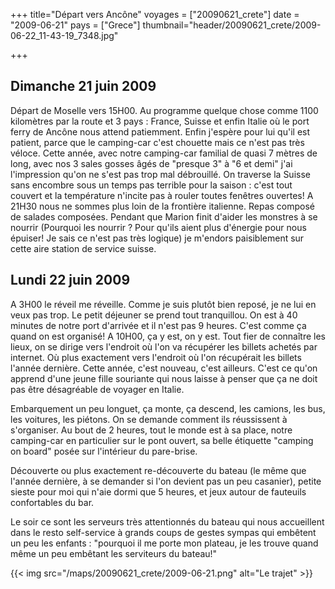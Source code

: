 +++
title="Départ vers Ancône"
voyages = ["20090621_crete"]
date = "2009-06-21"
pays = ["Grece"]
thumbnail="header/20090621_crete/2009-06-22_11-43-19_7348.jpg"

+++


## Dimanche 21 juin 2009

Départ de Moselle vers 15H00. Au programme quelque chose comme 1100 kilomètres par la route et 3 pays : France, Suisse et enfin Italie où le port ferry de Ancône nous attend patiemment. Enfin j'espère pour lui qu'il est patient, parce que le camping-car c'est chouette mais ce n'est pas très véloce.
Cette année, avec notre camping-car familial de quasi 7 mètres de long, avec nos 3 sales gosses âgés de "presque 3" à "6 et demi" j'ai l'impression qu'on ne s'est pas trop mal débrouillé. On traverse la Suisse sans encombre sous un temps pas terrible pour la saison : c'est tout couvert et la température n'incite pas à rouler toutes fenêtres ouvertes!
A 21H30 nous ne sommes plus loin de la frontière italienne. Repas composé de salades composées. Pendant que Marion finit d'aider les monstres à se nourrir (Pourquoi les nourrir ? Pour qu'ils aient plus d'énergie pour nous épuiser! Je sais ce n'est pas très logique) je m'endors paisiblement sur cette aire station de service suisse.

## Lundi 22 juin 2009

A 3H00 le réveil me réveille. Comme je suis plutôt bien reposé, je ne lui en veux pas trop.
Le  petit déjeuner se prend tout tranquillou. On est à 40 minutes de notre port d'arrivée et il n'est pas 9 heures. C'est comme ça quand on est organisé!
A 10H00, ça y est, on y est. Tout fier de connaître les lieux, on se dirige vers l'endroit où l'on va récupérer les billets achetés par internet. Où plus exactement  vers l'endroit où l'on récupérait les billets l'année dernière. Cette année, c'est nouveau, c'est ailleurs. C'est ce qu'on apprend d'une jeune fille souriante qui nous laisse à penser que ça ne doit pas être désagréable de voyager en Italie.

Embarquement un peu longuet, ça monte, ça descend, les camions, les bus, les voitures, les piétons. On se demande comment ils réussissent à s'organiser. Au bout de 2 heures, tout le monde est à sa place, notre camping-car en particulier sur le pont ouvert, sa belle étiquette "camping on board" posée sur l'intérieur du pare-brise.

Découverte ou plus exactement re-découverte du bateau (le même que l'année dernière, à se demander si l'on devient pas un peu casanier), petite sieste pour moi qui n'aie dormi que 5 heures, et jeux autour de fauteuils confortables du bar.

Le soir ce sont les serveurs très attentionnés du bateau qui nous accueillent dans le resto self-service   à grands coups de gestes sympas qui embêtent un peu les enfants : "pourquoi il me porte mon plateau, je les trouve quand même un peu embêtant les serviteurs du bateau!"

{{< img src="/maps/20090621_crete/2009-06-21.png" alt="Le trajet" >}}
